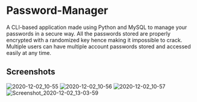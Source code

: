 # Password-Manager
A CLI-based application made using Python and MySQL to manage your passwords in a secure way. All the passwords stored are properly encrypted with a randomized key hence making it impossible to crack. Multiple users can have multiple account passwords stored and accessed easily at any time.

## Screenshots

![2020-12-02_10-55](https://user-images.githubusercontent.com/39648499/100832113-3b02bb80-348d-11eb-84b2-430a5542b8bd.png)
![2020-12-02_10-56](https://user-images.githubusercontent.com/39648499/100832106-38a06180-348d-11eb-9442-2788dca7edb6.png)
![2020-12-02_10-57](https://user-images.githubusercontent.com/39648499/100832100-33431700-348d-11eb-9a4b-80a95e369c58.png)
![Screenshot_2020-12-02_13-03-59](https://user-images.githubusercontent.com/39648499/100842486-eb2cf000-349e-11eb-9624-6f8edb81d18b.png)
